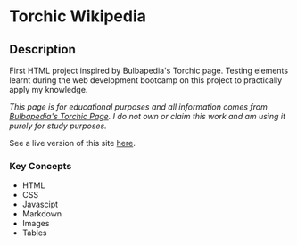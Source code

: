 # Torchic Wikipedia
## Description


First HTML project inspired by Bulbapedia's Torchic page. 
Testing elements learnt during the web development bootcamp on this project to practically apply my knowledge.

*This page is for educational purposes and all information comes from [Bulbapedia's Torchic Page](https://bulbapedia.bulbagarden.net/wiki/Torchic_(Pok%C3%A9mon)). I do not own or claim this work and am using it purely for study purposes.*

See a live version of this site [here](https://rabeyrathna.github.io/torchic-wiki/).
### Key Concepts
* HTML
* CSS
* Javascipt
* Markdown
* Images
* Tables
